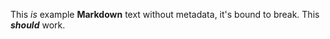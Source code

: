 <!---

--->
This _is_ example **Markdown** text without metadata, it's bound to break. This ***should*** work.